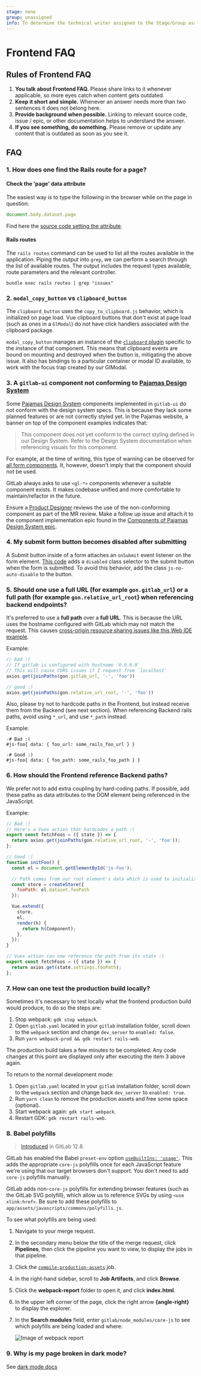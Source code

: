 ```yaml
---
stage: none
group: unassigned
info: To determine the technical writer assigned to the Stage/Group associated with this page, see https://about.gitlab.com/handbook/engineering/ux/technical-writing/#assignments
---
```


# Frontend FAQ

## Rules of Frontend FAQ

1. **You talk about Frontend FAQ.**
   Please share links to it whenever applicable, so more eyes catch when content
   gets outdated.
1. **Keep it short and simple.**
   Whenever an answer needs more than two sentences it does not belong here.
1. **Provide background when possible.**
   Linking to relevant source code, issue / epic, or other documentation helps
   to understand the answer.
1. **If you see something, do something.**
   Please remove or update any content that is outdated as soon as you see it.

## FAQ

### 1. How does one find the Rails route for a page?

#### Check the 'page' data attribute

The easiest way is to type the following in the browser while on the page in
question:

```javascript
document.body.dataset.page
```

Find here the [source code setting the attribute](https://gitlab.com/gitlab-org/gitlab/-/blob/cc5095edfce2b4d4083a4fb1cdc7c0a1898b9921/app/views/layouts/application.html.haml#L4).

#### Rails routes

The `rails routes` command can be used to list all the routes available in the application. Piping the output into `grep`, we can perform a search through the list of available routes.
The output includes the request types available, route parameters and the relevant controller.

```shell
bundle exec rails routes | grep "issues"
```

### 2. `modal_copy_button` vs `clipboard_button`

The `clipboard_button` uses the `copy_to_clipboard.js` behavior, which is
initialized on page load. Vue clipboard buttons that
don't exist at page load (such as ones in a `GlModal`) do not have
click handlers associated with the clipboard package.

`modal_copy_button` manages an instance of the
[`clipboard` plugin](https://www.npmjs.com/package/clipboard) specific to
the instance of that component. This means that clipboard events are
bound on mounting and destroyed when the button is, mitigating the above
issue. It also has bindings to a particular container or modal ID
available, to work with the focus trap created by our GlModal.

### 3. A `gitlab-ui` component not conforming to [Pajamas Design System](https://design.gitlab.com/)

Some [Pajamas Design System](https://design.gitlab.com/) components implemented in
`gitlab-ui` do not conform with the design system specs. This is because they lack some
planned features or are not correctly styled yet. In the Pajamas website, a
banner on top of the component examples indicates that:

> This component does not yet conform to the correct styling defined in our Design
> System. Refer to the Design System documentation when referencing visuals for this
> component.

For example, at the time of writing, this type of warning can be observed for
[all form components](https://design.gitlab.com/components/form/). It, however,
doesn't imply that the component should not be used.

GitLab always asks to use `<gl-*>` components whenever a suitable component exists.
It makes codebase unified and more comfortable to maintain/refactor in the future.

Ensure a [Product Designer](https://about.gitlab.com/company/team/?department=ux-department)
reviews the use of the non-conforming component as part of the MR review. Make a
follow up issue and attach it to the component implementation epic found in the
[Components of Pajamas Design System epic](https://gitlab.com/groups/gitlab-org/-/epics/973).

### 4. My submit form button becomes disabled after submitting

A Submit button inside of a form attaches an `onSubmit` event listener on the form element. [This code](https://gitlab.com/gitlab-org/gitlab/-/blob/794c247a910e2759ce9b401356432a38a4535d49/app/assets/javascripts/main.js#L225) adds a `disabled` class selector to the submit button when the form is submitted. To avoid this behavior, add the class `js-no-auto-disable` to the button.

### 5. Should one use a full URL (for example `gon.gitlab_url`) or a full path (for example `gon.relative_url_root`) when referencing backend endpoints?

It's preferred to use a **full path** over a **full URL**. This is because the URL uses the hostname configured with
GitLab which may not match the request. This causes [cross-origin resource sharing issues like this Web IDE example](https://gitlab.com/gitlab-org/gitlab/-/issues/36810).

Example:

```javascript
// bad :(
// If gitlab is configured with hostname `0.0.0.0`
// This will cause CORS issues if I request from `localhost`
axios.get(joinPaths(gon.gitlab_url, '-', 'foo'))

// good :)
axios.get(joinPaths(gon.relative_url_root, '-', 'foo'))
```

Also, please try not to hardcode paths in the Frontend, but instead receive them from the Backend (see next section).
When referencing Backend rails paths, avoid using `*_url`, and use `*_path` instead.

Example:

```haml
-# Bad :(
#js-foo{ data: { foo_url: some_rails_foo_url } }

-# Good :)
#js-foo{ data: { foo_path: some_rails_foo_path } }
```

### 6. How should the Frontend reference Backend paths?

We prefer not to add extra coupling by hard-coding paths. If possible,
add these paths as data attributes to the DOM element being referenced in the JavaScript.

Example:

```javascript
// Bad :(
// Here's a Vuex action that hardcodes a path :(
export const fetchFoos = ({ state }) => {
  return axios.get(joinPaths(gon.relative_url_root, '-', 'foo'));
};

// Good :)
function initFoo() {
  const el = document.getElementById('js-foo');

  // Path comes from our root element's data which is used to initialize the store :)
  const store = createStore({
    fooPath: el.dataset.fooPath
  });

  Vue.extend({
    store,
    el,
    render(h) {
      return h(Component);
    },
  });
}

// Vuex action can now reference the path from its state :)
export const fetchFoos = ({ state }) => {
  return axios.get(state.settings.fooPath);
};
```

### 7. How can one test the production build locally?

Sometimes it's necessary to test locally what the frontend production build would produce, to do so the steps are:

1. Stop webpack: `gdk stop webpack`.
1. Open `gitlab.yaml` located in your `gitlab` installation folder, scroll down to the `webpack` section and change `dev_server` to `enabled: false`.
1. Run `yarn webpack-prod && gdk restart rails-web`.

The production build takes a few minutes to be completed. Any code changes at this point are
displayed only after executing the item 3 above again.

To return to the normal development mode:

1. Open `gitlab.yaml` located in your `gitlab` installation folder, scroll down to the `webpack` section and change back `dev_server` to `enabled: true`.
1. Run `yarn clean` to remove the production assets and free some space (optional).
1. Start webpack again: `gdk start webpack`.
1. Restart GDK: `gdk restart rails-web`.

### 8. Babel polyfills

> [Introduced](https://gitlab.com/gitlab-org/gitlab/-/issues/28837) in GitLab 12.8.

GitLab has enabled the Babel `preset-env` option
[`useBuiltIns: 'usage'`](https://babeljs.io/docs/en/babel-preset-env#usebuiltins-usage).
This adds the appropriate `core-js` polyfills once for each JavaScript feature
we're using that our target browsers don't support. You don't need to add `core-js`
polyfills manually.

GitLab adds non-`core-js` polyfills for extending browser features (such as
the GitLab SVG polyfill), which allow us to reference SVGs by using `<use xlink:href>`.
Be sure to add these polyfills to `app/assets/javascripts/commons/polyfills.js`.

To see what polyfills are being used:

1. Navigate to your merge request.
1. In the secondary menu below the title of the merge request, click **Pipelines**, then
   click the pipeline you want to view, to display the jobs in that pipeline.
1. Click the [`compile-production-assets`](https://gitlab.com/gitlab-org/gitlab/-/jobs/641770154) job.
1. In the right-hand sidebar, scroll to **Job Artifacts**, and click **Browse**.
1. Click the **webpack-report** folder to open it, and click **index.html**.
1. In the upper left corner of the page, click the right arrow **{angle-right}**
   to display the explorer.
1. In the **Search modules** field, enter `gitlab/node_modules/core-js` to see
   which polyfills are being loaded and where:

   ![Image of webpack report](img/webpack_report_v12_8.png)

### 9. Why is my page broken in dark mode?

See [dark mode docs](dark_mode.md)
